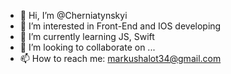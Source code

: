 - 👋 Hi, I’m @Cherniatynskyi
- 👀 I’m interested in Front-End and IOS developing 
- 🌱 I’m currently learning JS, Swift
- 💞️ I’m looking to collaborate on ...
- 📫 How to reach me: markushalot34@gmail.com

<!---
Cherniatynskyi/Cherniatynskyi is a ✨ special ✨ repository because its `README.md` (this file) appears on your GitHub profile.
You can click the Preview link to take a look at your changes.
--->
